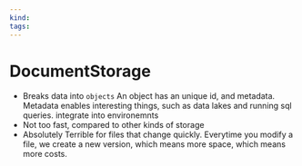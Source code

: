 ```yaml
---
kind:
tags:
---
```


# DocumentStorage

* Breaks data into `objects`
    An object has an unique id, and metadata.
    Metadata enables interesting things, such as data lakes and running sql queries.
    integrate into environemnts
* Not too fast, compared to other kinds of storage
* Absolutely Terrible for files that change quickly.
    Everytime you modify a file, we create a new version, which means more space, which means more costs.
